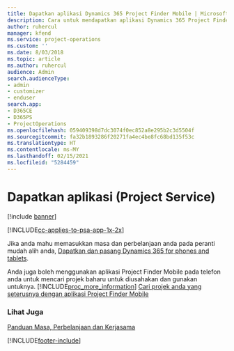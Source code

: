 ```yaml
---
title: Dapatkan aplikasi Dynamics 365 Project Finder Mobile | MicrosoftDocs
description: Cara untuk mendapatkan aplikasi Dynamics 365 Project Finder Mobile
author: ruhercul
manager: kfend
ms.service: project-operations
ms.custom: ''
ms.date: 8/03/2018
ms.topic: article
ms.author: ruhercul
audience: Admin
search.audienceType:
- admin
- customizer
- enduser
search.app:
- D365CE
- D365PS
- ProjectOperations
ms.openlocfilehash: 059409398d7dc3074f0ec852a8e295b2c3d5504f
ms.sourcegitcommit: fa32b1893286f20271fa4ec4be8fc68bd135f53c
ms.translationtype: HT
ms.contentlocale: ms-MY
ms.lasthandoff: 02/15/2021
ms.locfileid: "5284459"
---
```

# <a name="get-the-apps-project-service"></a>Dapatkan aplikasi (Project Service)

[!include [banner](../includes/psa-now-project-operations.md)]

[!INCLUDE[cc-applies-to-psa-app-1x-2x](../includes/cc-applies-to-psa-app-1x-2x.md)]

Jika anda mahu memasukkan masa dan perbelanjaan anda pada peranti mudah alih anda, [Dapatkan dan pasang Dynamics 365 for phones and tablets](https://docs.microsoft.com/dynamics365/mobile-app/dynamics-365-phones-tablets-users-guide).  
  
 Anda juga boleh menggunakan aplikasi Project Finder Mobile pada telefon anda untuk mencari projek baharu untuk diusahakan dan gunakan untuknya. [!INCLUDE[proc_more_information](../includes/proc-more-information.md)] [Cari projek anda yang seterusnya dengan aplikasi Project Finder Mobile](../psa/find-next-project-finder-mobile-app.md) 
  
### <a name="see-also"></a>Lihat Juga  
 [Panduan Masa, Perbelanjaan dan Kerjasama](../psa/time-expense-collaboration-guide.md)


[!INCLUDE[footer-include](../includes/footer-banner.md)]